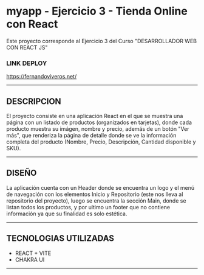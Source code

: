 # myapp - Ejercicio 3 - Tienda Online con React

Este proyecto corresponde al Ejercicio 3 del Curso "DESARROLLADOR WEB CON REACT JS"

### LINK DEPLOY

https://fernandoviveros.net/
***

## DESCRIPCION

El proyecto consiste en una aplicación React en el que se muestra una página con un listado de productos (organizados en tarjetas), donde cada producto muestra su imágen, nombre y precio, además de un botón "Ver más", que renderiza la página de detalle donde se ve la información completa del producto (Nombre, Precio, Descripción, Cantidad disponible y SKU).
***

## DISEÑO

La aplicación cuenta con un Header donde se encuentra un logo y el menú de navegación con los elementos Inicio y Repositorio (este nos lleva al repositorio del proyecto), luego se encuentra la sección Main, donde se listan todos los productos, y por ultimo un footer que no contiene información ya que su finalidad es solo estética.

***


## TECNOLOGIAS UTILIZADAS

- REACT + VITE
- CHAKRA UI

***
